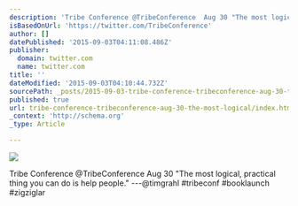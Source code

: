 ```yaml
---
description: 'Tribe Conference ‏@TribeConference  Aug 30 "The most logical, practical thing you can do is help people." —@timgrahl #tribeconf #booklaunch #zigziglar'
isBasedOnUrl: 'https://twitter.com/TribeConference'
author: []
datePublished: '2015-09-03T04:11:08.486Z'
publisher:
  domain: twitter.com
  name: twitter.com
title: ''
dateModified: '2015-09-03T04:10:44.732Z'
sourcePath: _posts/2015-09-03-tribe-conference-tribeconference-aug-30-the-most-logical.md
published: true
url: tribe-conference-tribeconference-aug-30-the-most-logical/index.html
_context: 'http://schema.org'
_type: Article

---
```

![](https://pbs.twimg.com/media/CNq0VYBU8AASJCc.png)

Tribe Conference ‏@TribeConference Aug 30 "The most logical, practical thing you can do is help people." ---@timgrahl \#tribeconf \#booklaunch \#zigziglar
